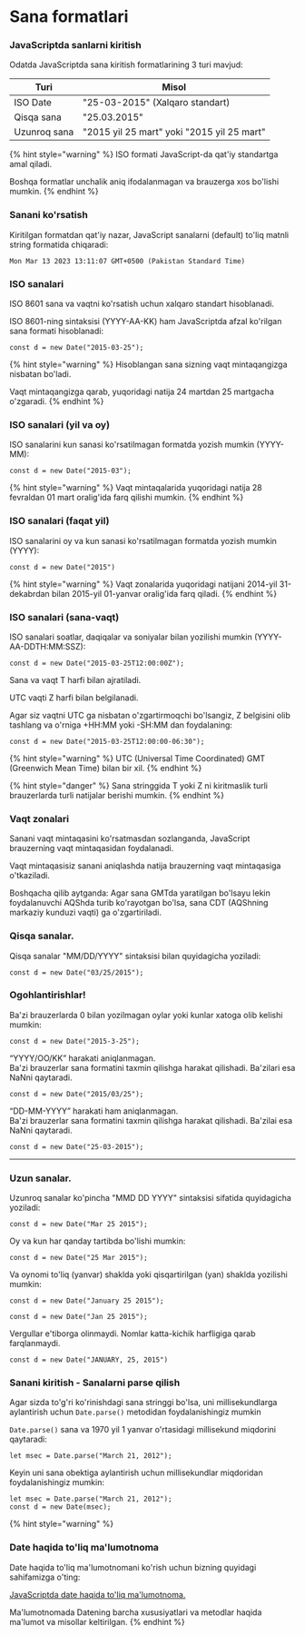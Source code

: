 # Sana formatlari

### JavaScriptda sanlarni kiritish

Odatda JavaScriptda sana kiritish formatlarining 3 turi mavjud:

| Turi         | Misol                                      |
| ------------ | ------------------------------------------ |
| ISO Date     | "25-03-2015" (Xalqaro standart)            |
| Qisqa sana   | "25.03.2015"                               |
| Uzunroq sana | "2015 yil 25 mart" yoki "2015 yil 25 mart" |

{% hint style="warning" %}
ISO formati JavaScript-da qat'iy standartga amal qiladi.

Boshqa formatlar unchalik aniq ifodalanmagan va brauzerga xos bo'lishi mumkin.
{% endhint %}

### Sanani ko'rsatish

Kiritilgan formatdan qat'iy nazar, JavaScript sanalarni (default) to'liq matnli string formatida chiqaradi:

```
Mon Mar 13 2023 13:11:07 GMT+0500 (Pakistan Standard Time)
```

### ISO sanalari

ISO 8601 sana va vaqtni ko'rsatish uchun xalqaro standart hisoblanadi.

ISO 8601-ning sintaksisi (YYYY-AA-KK) ham JavaScriptda afzal ko'rilgan sana formati hisoblanadi:

```
const d = new Date("2015-03-25");
```

{% hint style="warning" %}
Hisoblangan sana sizning vaqt mintaqangizga nisbatan bo'ladi.

Vaqt mintaqangizga qarab, yuqoridagi natija 24 martdan 25 martgacha o'zgaradi.
{% endhint %}

### ISO sanalari (yil va oy)

ISO sanalarini kun sanasi ko'rsatilmagan formatda yozish mumkin (YYYY-MM):

```
const d = new Date("2015-03");
```

{% hint style="warning" %}
Vaqt mintaqalarida yuqoridagi natija 28 fevraldan 01 mart oralig'ida farq qilishi mumkin.
{% endhint %}

### ISO sanalari (faqat yil)

ISO sanalarini oy va kun sanasi ko'rsatilmagan formatda yozish mumkin (YYYY):

```
const d = new Date("2015")
```

{% hint style="warning" %}
Vaqt zonalarida yuqoridagi natijani 2014-yil 31-dekabrdan bilan 2015-yil 01-yanvar oralig'ida farq qiladi.
{% endhint %}

### ISO sanalari (sana-vaqt)

ISO sanalari soatlar, daqiqalar va soniyalar bilan yozilishi mumkin (YYYY-AA-DDTH:MM:SSZ):

```
const d = new Date("2015-03-25T12:00:00Z");
```

Sana va vaqt T harfi bilan ajratiladi.

UTC vaqti Z harfi bilan belgilanadi.

Agar siz vaqtni UTC ga nisbatan o'zgartirmoqchi bo'lsangiz, Z belgisini olib tashlang va o'rniga +HH:MM yoki -SH:MM dan foydalaning:

```
const d = new Date("2015-03-25T12:00:00-06:30");
```

{% hint style="warning" %}
UTC (Universal Time Coordinated) GMT (Greenwich Mean Time) bilan bir xil.
{% endhint %}

{% hint style="danger" %}
Sana stringgida T yoki Z ni kiritmaslik turli brauzerlarda turli natijalar berishi mumkin.
{% endhint %}

### Vaqt zonalari

Sanani vaqt mintaqasini ko'rsatmasdan sozlanganda, JavaScript brauzerning vaqt mintaqasidan foydalanadi.

Vaqt mintaqasisiz sanani aniqlashda natija brauzerning vaqt mintaqasiga o'tkaziladi.

Boshqacha qilib aytganda: Agar sana GMTda yaratilgan bo'lsayu lekin foydalanuvchi AQShda turib  ko'rayotgan bo'lsa, sana CDT (AQShning markaziy kunduzi vaqti) ga o'zgartiriladi.

### Qisqa sanalar.

Qisqa sanalar "MM/DD/YYYY" sintaksisi bilan quyidagicha yoziladi:

```
const d = new Date("03/25/2015");
```

### Ogohlantirishlar!

Ba'zi brauzerlarda 0 bilan yozilmagan oylar yoki kunlar xatoga olib kelishi mumkin:

```
const d = new Date("2015-3-25");
```

“YYYY/OO/KK” harakati aniqlanmagan.\
Ba'zi brauzerlar sana formatini taxmin qilishga harakat qilishadi. Ba'zilari esa NaNni qaytaradi.

```
const d = new Date("2015/03/25");
```

“DD-MM-YYYY” harakati ham aniqlanmagan.\
Ba'zi brauzerlar sana formatini taxmin qilishga harakat qilishadi. Ba'zilai esa  NaNni qaytaradi.

```
const d = new Date("25-03-2015");
```

***

### Uzun sanalar.

Uzunroq sanalar ko'pincha "MMD DD YYYY" sintaksisi sifatida quyidagicha yoziladi:

```
const d = new Date("Mar 25 2015");
```

Oy va kun har qanday tartibda bo'lishi mumkin:

```
const d = new Date("25 Mar 2015");
```

Va oynomi  to'liq (yanvar) shaklda yoki qisqartirilgan (yan) shaklda yozilishi mumkin:

```
const d = new Date("January 25 2015");
```

```
const d = new Date("Jan 25 2015");
```

Vergullar e'tiborga olinmaydi. Nomlar katta-kichik harfligiga qarab farqlanmaydi.

```
const d = new Date("JANUARY, 25, 2015")
```

### Sanani kiritish - Sanalarni parse  qilish

Agar sizda to'g'ri ko'rinishdagi sana stringgi bo'lsa, uni millisekundlarga aylantirish uchun `Date.parse()` metodidan foydalanishingiz mumkin&#x20;

`Date.parse()` sana va 1970 yil 1 yanvar o'rtasidagi millisekund miqdorini qaytaradi:

```
let msec = Date.parse("March 21, 2012");
```

Keyin uni sana obektiga aylantirish uchun millisekundlar miqdoridan foydalanishingiz mumkin:

```
let msec = Date.parse("March 21, 2012");
const d = new Date(msec);
```

{% hint style="warning" %}
### Date haqida to'liq ma'lumotnoma

Date haqida to'liq ma'lumotnomani ko'rish uchun bizning quyidagi sahifamizga o'ting:

[JavaScriptda date haqida to'liq ma'lumotnoma.](https://www.w3schools.com/jsref/jsref\_obj\_date.asp)

Ma'lumotnomada Datening barcha xususiyatlari va metodlar haqida ma'lumot va misollar keltirilgan.
{% endhint %}
